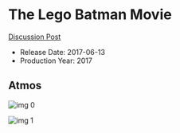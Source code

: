 # The Lego Batman Movie

[Discussion Post](https://www.avsforum.com/threads/bass-eq-for-filtered-movies.2995212/post-56865568)

* Release Date: 2017-06-13
* Production Year: 2017

## Atmos

![img 0](https://i.imgur.com/mjiWtR5.jpg)

![img 1](https://i.imgur.com/06AGAVL.png)

